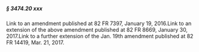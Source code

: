 ##### § 3474.20 xxx #####

Link to an amendment published at 82 FR 7397, January 19, 2016.Link to an extension of the above amendment published at 82 FR 8669, January 30, 2017.Link to a further extension of the Jan. 19th amendment published at 82 FR 14419, Mar. 21, 2017.